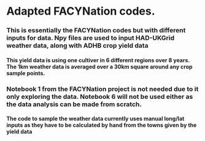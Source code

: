 
# Adapted FACYNation codes.

### This is essentially the FACYNation codes but with different inputs for data. Npy files are used to input HAD-UKGrid weather data, along with ADHB crop yield data

#### This yield data is using one cultiver in 6 different regions over 8 years. The 1km weather data is averaged over a 30km square around any crop sample points. 


### Notebook 1 from the FACYNation project is not needed due to it only exploring the data. Notebook 6 will not be used either as the data analysis can be made from scratch.

#### The code to sample the weather data currently uses manual long/lat inputs as they have to be calculated by hand from the towns given by the yield data
